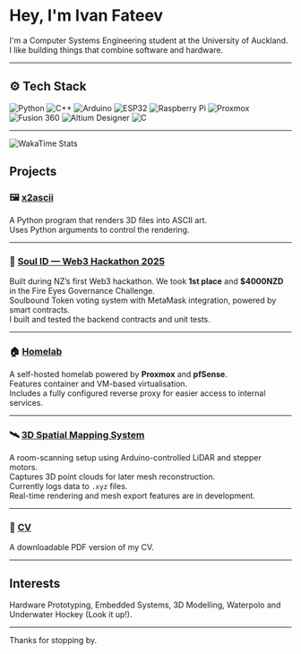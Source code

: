 # Hey, I'm Ivan Fateev

I'm a Computer Systems Engineering student at the University of Auckland. I like building things that combine software and hardware.

---

## ⚙️ Tech Stack

<p>
  <img src="https://img.shields.io/badge/Python-3776AB?style=for-the-badge&logo=python&logoColor=white" alt="Python" />
  <img src="https://img.shields.io/badge/C++-00599C?style=for-the-badge&logo=c%2B%2B&logoColor=white" alt="C++" />
  <img src="https://img.shields.io/badge/Arduino-00979D?style=for-the-badge&logo=arduino&logoColor=white" alt="Arduino" />
  <img src="https://img.shields.io/badge/ESP32-3C3C3C?style=for-the-badge&logo=espressif&logoColor=white" alt="ESP32" />
  <img src="https://img.shields.io/badge/Raspberry%20Pi-C51A4A?style=for-the-badge&logo=raspberrypi&logoColor=white" alt="Raspberry Pi" />
  <img src="https://img.shields.io/badge/Proxmox-E57000?style=for-the-badge&logo=proxmox&logoColor=white" alt="Proxmox" />
  <img src="https://img.shields.io/badge/Fusion%20360-FF6C37?style=for-the-badge&logo=autodesk&logoColor=white" alt="Fusion 360" />
  <img src="https://img.shields.io/badge/Altium_Designer-A5915F?style=for-the-badge&logo=altiumdesigner&logoColor=white" alt="Altium Designer" />
  <img src="https://img.shields.io/badge/C-00599C?style=for-the-badge&logo=c&logoColor=white" alt="C" />
</p>

---
![WakaTime Stats](https://github-readme-stats-taupe-five-70.vercel.app/api/wakatime?username=ivanfnz)



## Projects

### 🖼️ [x2ascii](https://github.com/ivanf-nz/x2ascii)  
A Python program that renders 3D files into ASCII art.  
Uses Python arguments to control the rendering.

---

### 🪪 [Soul ID — Web3 Hackathon 2025](https://github.com/se-camus/2025-web3-hackathon)  
Built during NZ’s first Web3 hackathon. We took **1st place** and **$4000NZD** in the Fire Eyes Governance Challenge.  
Soulbound Token voting system with MetaMask integration, powered by smart contracts.  
I built and tested the backend contracts and unit tests.

---

### 🏠 [Homelab](https://github.com/ivanf-nz/homelab)  
A self-hosted homelab powered by **Proxmox** and **pfSense**.  
Features container and VM-based virtualisation.  
Includes a fully configured reverse proxy for easier access to internal services.

---

### 🛰️ [3D Spatial Mapping System](https://github.com/ivanf-nz/realtime-mesh-renderer)  
A room-scanning setup using Arduino-controlled LiDAR and stepper motors.  
Captures 3D point clouds for later mesh reconstruction.  
Currently logs data to `.xyz` files.  
Real-time rendering and mesh export features are in development.

---

### 📄 [CV](https://github.com/ivanf-nz/career-public/blob/main/Ivan%20Fateev%20CV.pdf)  
A downloadable PDF version of my CV.

---

## Interests

Hardware Prototyping, Embedded Systems, 3D Modelling, Waterpolo and Underwater Hockey (Look it up!).

---

Thanks for stopping by.
